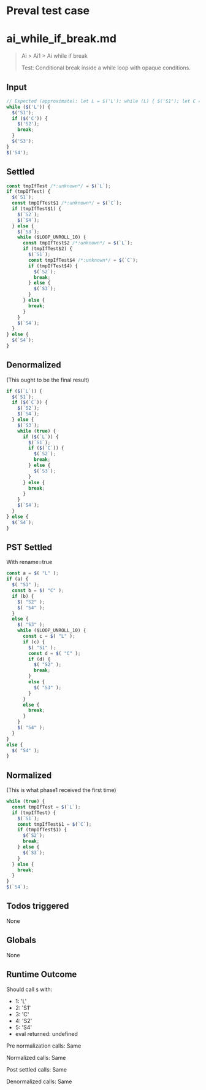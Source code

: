 # Preval test case

# ai_while_if_break.md

> Ai > Ai1 > Ai while if break
>
> Test: Conditional break inside a while loop with opaque conditions.

## Input

`````js filename=intro
// Expected (approximate): let L = $('L'); while (L) { $('S1'); let C = $('C'); if (C) { $('S2'); break; } $('S3'); L = $('L'); } $('S4');
while ($('L')) {
  $('S1');
  if ($('C')) {
    $('S2');
    break;
  }
  $('S3');
}
$('S4');
`````


## Settled


`````js filename=intro
const tmpIfTest /*:unknown*/ = $(`L`);
if (tmpIfTest) {
  $(`S1`);
  const tmpIfTest$1 /*:unknown*/ = $(`C`);
  if (tmpIfTest$1) {
    $(`S2`);
    $(`S4`);
  } else {
    $(`S3`);
    while ($LOOP_UNROLL_10) {
      const tmpIfTest$2 /*:unknown*/ = $(`L`);
      if (tmpIfTest$2) {
        $(`S1`);
        const tmpIfTest$4 /*:unknown*/ = $(`C`);
        if (tmpIfTest$4) {
          $(`S2`);
          break;
        } else {
          $(`S3`);
        }
      } else {
        break;
      }
    }
    $(`S4`);
  }
} else {
  $(`S4`);
}
`````


## Denormalized
(This ought to be the final result)

`````js filename=intro
if ($(`L`)) {
  $(`S1`);
  if ($(`C`)) {
    $(`S2`);
    $(`S4`);
  } else {
    $(`S3`);
    while (true) {
      if ($(`L`)) {
        $(`S1`);
        if ($(`C`)) {
          $(`S2`);
          break;
        } else {
          $(`S3`);
        }
      } else {
        break;
      }
    }
    $(`S4`);
  }
} else {
  $(`S4`);
}
`````


## PST Settled
With rename=true

`````js filename=intro
const a = $( "L" );
if (a) {
  $( "S1" );
  const b = $( "C" );
  if (b) {
    $( "S2" );
    $( "S4" );
  }
  else {
    $( "S3" );
    while ($LOOP_UNROLL_10) {
      const c = $( "L" );
      if (c) {
        $( "S1" );
        const d = $( "C" );
        if (d) {
          $( "S2" );
          break;
        }
        else {
          $( "S3" );
        }
      }
      else {
        break;
      }
    }
    $( "S4" );
  }
}
else {
  $( "S4" );
}
`````


## Normalized
(This is what phase1 received the first time)

`````js filename=intro
while (true) {
  const tmpIfTest = $(`L`);
  if (tmpIfTest) {
    $(`S1`);
    const tmpIfTest$1 = $(`C`);
    if (tmpIfTest$1) {
      $(`S2`);
      break;
    } else {
      $(`S3`);
    }
  } else {
    break;
  }
}
$(`S4`);
`````


## Todos triggered


None


## Globals


None


## Runtime Outcome


Should call `$` with:
 - 1: 'L'
 - 2: 'S1'
 - 3: 'C'
 - 4: 'S2'
 - 5: 'S4'
 - eval returned: undefined

Pre normalization calls: Same

Normalized calls: Same

Post settled calls: Same

Denormalized calls: Same
